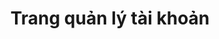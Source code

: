 ---
title: "Trang quản lý tài khoản"
comment1 : "MÃ SAI ! VÙNG THAO TÁC: - BACK : nhấn để trở lại bước nhập mã."
comment2 : "MÃ ĐÚNG ! VÙNG THAO TÁC: -Bấm vào thẻ bất kì để hiện bảng liên kết. -ADD ACCOUNT: để tạo một tài khoản mới. Note: Sử dụng công tắc để bật tắt tài khoản trong danh sách. "
image1 : "/en/accountmanage/addnewphone/addtoken/popupWrongToken.png"
img_title1 : "Picture 01"
img1_coords1 : "112,244,168,260"
img1_link1 : "/post/vi/accountmanage/addnewphone/step04_add_token/"
image2 : "/en/accountmanage/AccountList.png"
img_title2 : "Picture 02"
img2_coords3 : "29,45,0,15"
img2_link3 : "/post/vi/accountmanage/step02_add_new_phone/"
img2_coords1 : "0,45,232,344"
img2_coords2 : "181,476,263,490"
img2_link1 : "/post/vi/accountmanage/accountlist/step07_click_on_account/"
img2_link2 : "/post/vi/accountmanage/accountlist/addaccount/step11_find_school/"
tranvi : "/post/vi/accountmanage/addnewphone/addtoken/step05_popup_wrong_token-account_list/"
tranen : "/post/en/accountmanage/addnewphone/addtoken/step05_popup_wrong_token-account_list/"
pos : "1"
---